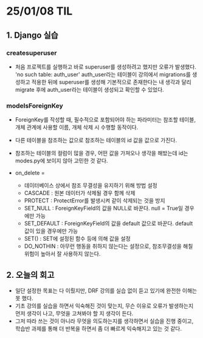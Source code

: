 # 25/01/08 TIL
## 1. Django 실습
### createsuperuser
  - 처음 프로젝트를 실행하고 바로 superuser를 생성하려고 했지만 오류가 발생했다.
    'no such table: auth_user'
    auth_user라는 테이블이 강의에서 migrations를 생성하고 적용한 뒤에 superuser를 생성해 기본적으로 존재한다는 내 생각과 달리 migrate 후에 auth_user라는 테이블이 생성되고 확인할 수 있었다.

### modelsForeignKey
  - ForeignKey를 작성할 때, 필수적으로 포함되어야 하는 파라미터는 참조할 테이블, 개체 관계에 사용할 이름, 개체 삭제 시 수행할 동작이다.
  - 다른 테이블을 참조하는 값으로 참조하는 테이블의 id 값을 값으로 가진다.
  - 참조하는 테이블의 컬럼이 많을 경우, 어떤 값을 가져오나 생각을 해밨는데 id는 modes.py에 보이지 않아 고민한 것 같다.
  
  - on_delete =
    - 데이터베이스 상에서 참조 무결성을 유지하기 위해 방법 설정
    - CASCADE : 원본 데이터가 삭제될 경우 함께 삭제
    - PROTECT : ProtectError를 발생시켜 같이 삭제되는 것을 방지
    - SET_NULL : ForeignKeyField의 값을 NULL로 바꾼다. null = True일 경우에만 가능
    - SET_DEFAULT : ForeignKeyField의 값을 default 값으로 바꾼다. default 값이 있을 경우에만 가능
    - SET() : SET에 설정된 함수 등에 의해 값을 설정
    - DO_NOTHIN : 아무런 행동을 취하지 않는다는 설정으로, 참조무결성을 해칠 위험이 높아서 잘 사용하지 않는다.

## 2. 오늘의 회고
  - 일단 설정한 목표는 다 이뤘지만, DRF 강의를 실습 없이 듣고 있기에 완전한 이해는 못 했다.
  - 기초 강의를 실습을 하면서 익숙해진 것이 맞는지, 무슨 이유로 오류가 발생하는지 먼저 생각이 나고, 무엇을 고쳐봐야 할 지 생각이 든다.
  - 그저 따라 쓰는 것이 아니라 무엇을 의도하는지를 생각하면서 실습을 진행 중이고, 학습반 과제를 통해 더 반복을 하면서 좀 더 빠르게 익숙해지고 있는 것 같다.